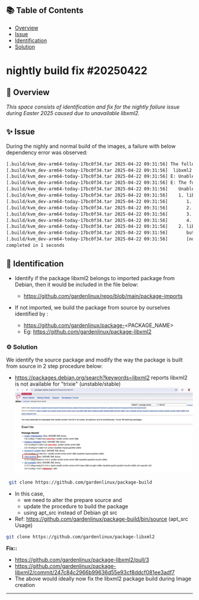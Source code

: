 ## 📚 Table of Contents

- [Overview](#-overview)
- [Issue](#-issue)
- [Identification](#-identification)
- [Solution](#-solution)

# nightly build fix #20250422

## 🧰 Overview 
_This space consists of identification and fix for the nightly failure issue during Easter 2025 caused due to unavailable libxml2._

## ✨ Issue

During the nighly and normal build of the images, a failure with below dependency error was observed:

```bash
[.build/kvm_dev-arm64-today-17bc0f34.tar 2025-04-22 09:31:56] The following packages have unmet dependencies:
[.build/kvm_dev-arm64-today-17bc0f34.tar 2025-04-22 09:31:56]  libxml2 : Depends: libicu72 (>= 72.1~rc-1~) but it is not installable
[.build/kvm_dev-arm64-today-17bc0f34.tar 2025-04-22 09:31:56] E: Unable to correct problems, you have held broken packages.
[.build/kvm_dev-arm64-today-17bc0f34.tar 2025-04-22 09:31:56] E: The following information from --solver 3.0 may provide additional context:
[.build/kvm_dev-arm64-today-17bc0f34.tar 2025-04-22 09:31:56]    Unable to satisfy dependencies. Reached two conflicting decisions:
[.build/kvm_dev-arm64-today-17bc0f34.tar 2025-04-22 09:31:56]    1. libxml2:arm64 is selected for install because:
[.build/kvm_dev-arm64-today-17bc0f34.tar 2025-04-22 09:31:56]       1. dnsutils:arm64=1:9.20.4-4gl0 is selected for install
[.build/kvm_dev-arm64-today-17bc0f34.tar 2025-04-22 09:31:56]       2. dnsutils:arm64 Depends bind9-dnsutils
[.build/kvm_dev-arm64-today-17bc0f34.tar 2025-04-22 09:31:56]       3. bind9-dnsutils:arm64 Depends bind9-libs (= 1:9.20.4-4gl0)
[.build/kvm_dev-arm64-today-17bc0f34.tar 2025-04-22 09:31:56]       4. bind9-libs:arm64 Depends libxml2 (>= 2.7.4)
[.build/kvm_dev-arm64-today-17bc0f34.tar 2025-04-22 09:31:56]    2. libxml2:arm64 Depends libicu72 (>= 72.1~rc-1~)
[.build/kvm_dev-arm64-today-17bc0f34.tar 2025-04-22 09:31:56]       but none of the choices are installable:
[.build/kvm_dev-arm64-today-17bc0f34.tar 2025-04-22 09:31:56]       [no choices]
completed in 1 seconds
```

## 🚀 Identification

 * Identify if the package libxml2 belongs to imported package from Debian, then it would be included in the file below:
   - https://github.com/gardenlinux/repo/blob/main/package-imports 
   
 * If not imported, we build the package from source by ourselves identified by :
   - https://github.com/gardenlinux/package-<PACKAGE_NAME>
   - Eg: https://github.com/gardenlinux/package-libxml2 

### ⚙️ Solution 

We identify the source package and modify the way the package is built from source in 2 step procedure below:

  - https://packages.debian.org/search?keywords=libxml2 reports libxml2 is not available for "trixie" (unstable/stable)
  ![Screenshot](libxml_unav_trixie.jpg)

```bash
 git clone https://github.com/gardenlinux/package-build
```

  - In this case,
     - we need to alter the prepare source and
     - update the procedure to build the package
     - using apt_src instead of Debian git src
  - Ref: https://github.com/gardenlinux/package-build/bin/source (apt_src Usage)

 ```bash
 git clone https://github.com/gardenlinux/package-libxml2
```
**Fix::** 
   - https://github.com/gardenlinux/package-libxml2/pull/3
   - https://github.com/gardenlinux/package-libxml2/commit/247c84c2966b99636d55e93cf8ddcf081ee3adf7
   - The above would ideally now fix the libxml2 package build during Image creation
---
